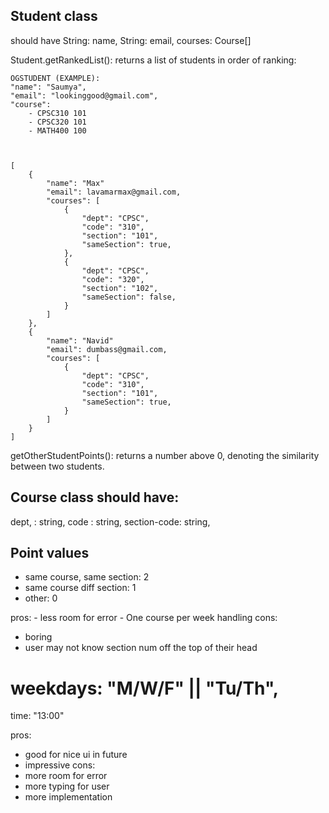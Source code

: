## **Student** class 
should have String: name, String: email, courses: Course[]

Student.getRankedList(): returns a list of students in order of ranking:
```
OGSTUDENT (EXAMPLE): 
"name": "Saumya",
"email": "lookinggood@gmail.com",
"course":
	- CPSC310 101
	- CPSC320 101
	- MATH400 100



[
	{
		"name": "Max"
		"email": lavamarmax@gmail.com,
		"courses": [
			{
				"dept": "CPSC",
				"code": "310",
				"section": "101",
				"sameSection": true,
			},
			{
				"dept": "CPSC",
				"code": "320",
				"section": "102",
				"sameSection": false,
			}
		]
	},
	{
		"name": "Navid"
		"email": dumbass@gmail.com,
		"courses": [
			{
				"dept": "CPSC",
				"code": "310",
				"section": "101",
				"sameSection": true,
			}
		]
	}
]
```

getOtherStudentPoints(): returns a number above 0, denoting the similarity between two students.

## **Course** class should have:

dept, : string,
code : string,
section-code: string,


## Point values
- same course, same section: 2
- same course diff section: 1
- other: 0

pros:
	- less room for error
	- One course per week handling
cons:
 - boring
 - user may not know section num off the top of their head

# weekdays: "M/W/F" || "Tu/Th",
time: "13:00"

 pros:
  - good for nice ui in future
  - impressive
cons: 
 - more room for error
 - more typing for user
 - more implementation


